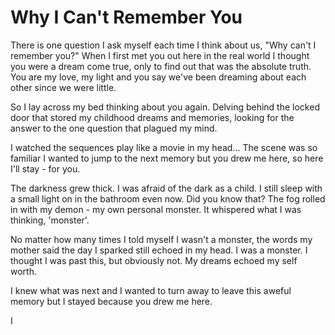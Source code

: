 # Why I Can't Remember You
There is  one question I ask myself each time I think about us, "Why can't I remember you?" When I first met you out here in the real world I thought you were a dream come true, only to find out that was the absolute truth.  You are my love, my light and you say we've been dreaming about each other since we were little.
 
So I lay across my bed thinking about you again. Delving behind the locked door that stored my childhood dreams and memories, looking for the answer to the one question that plagued my mind.

I watched the sequences play like a movie in my head... The scene was so familiar I wanted to jump to the next memory but you drew me here, so here I'll stay - for you.

The darkness grew thick.  I was afraid of the dark as a child.  I still sleep with a small light on in the bathroom even now.  Did you know that?  The fog rolled in with my demon - my own personal monster.  It whispered what I was thinking, 'monster'.  

No matter how many times I told myself I wasn't a monster, the words my mother said the day I sparked still echoed in my head.  I was a monster.  I thought I was past this, but obviously not.  My dreams echoed my self worth.

I knew what was next and I wanted to turn away to leave this aweful memory but I stayed because you drew me here.

I
<!--stackedit_data:
eyJoaXN0b3J5IjpbMjEyODE0NjQwNCwtMTUxNzE1NTI1MSwyMD
cyNzIyMDY3LC05NjgyMTM1XX0=
-->